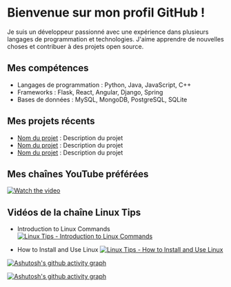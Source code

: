# Bienvenue sur mon profil GitHub !

Je suis un développeur passionné avec une expérience dans plusieurs langages de programmation et technologies. J'aime apprendre de nouvelles choses et contribuer à des projets open source.

## Mes compétences

- Langages de programmation : Python, Java, JavaScript, C++
- Frameworks : Flask, React, Angular, Django, Spring
- Bases de données : MySQL, MongoDB, PostgreSQL, SQLite

## Mes projets récents

- [Nom du projet](lien_vers_le_projet) : Description du projet
- [Nom du projet](lien_vers_le_projet) : Description du projet
- [Nom du projet](lien_vers_le_projet) : Description du projet

## Mes chaînes YouTube préférées

[![Watch the video](https://https://www.youtube.com/watch?v=W-krqeIwtpo/vi/VIDEO_ID/maxresdefault.jpg)](https://www.youtube.com/watch?v=VIDEO_ID) 


## Vidéos de la chaîne Linux Tips

- Introduction to Linux Commands
[![Linux Tips - Introduction to Linux Commands](https://img.youtube.com/vi/tzRXJh9FZtY/maxresdefault.jpg)](https://www.youtube.com/watch?v=tzRXJh9FZtY)

- How to Install and Use Linux
[![Linux Tips - How to Install and Use Linux](https://img.youtube.com/vi/LI7F-QtvZiQ/maxresdefault.jpg)](https://www.youtube.com/watch?v=LI7F-QtvZiQ)




[![Ashutosh's github activity graph](https://github-readme-activity-graph.cyclic.app/graph?username=dassored)](https://github.com/ashutosh00710/github-readme-activity-graph)


[![Ashutosh's github activity graph](https://github-readme-activity-graph.cyclic.app/graph?dassored=dassored)](https://https://github.com/dassored/github-readme-activity-graph)










